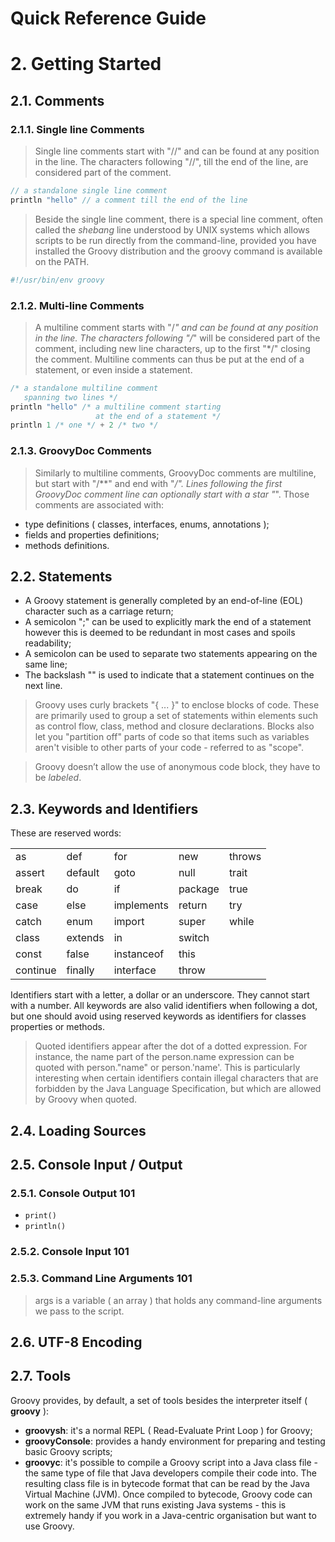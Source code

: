 Quick Reference Guide
=====================

# 2. Getting Started

## 2.1. Comments

### 2.1.1. Single line Comments

> Single line comments start with "//" and can be found at any position in the line. The characters following "//", till the end of the line, are considered part of the comment.

```java
// a standalone single line comment
println "hello" // a comment till the end of the line
```

> Beside the single line comment, there is a special line comment, often called the _shebang_ line understood by UNIX systems which allows scripts to be run directly from the command-line, provided you have installed the Groovy distribution and the groovy command is available on the PATH.

```bash
#!/usr/bin/env groovy
```

### 2.1.2. Multi-line Comments

> A multiline comment starts with "/*" and can be found at any position in the line. The characters following "/*" will be considered part of the comment, including new line characters, up to the first "*/" closing the comment. Multiline comments can thus be put at the end of a statement, or even inside a statement.

```java
/* a standalone multiline comment
   spanning two lines */
println "hello" /* a multiline comment starting
                   at the end of a statement */
println 1 /* one */ + 2 /* two */
```

### 2.1.3. GroovyDoc Comments

> Similarly to multiline comments, GroovyDoc comments are multiline, but start with "/**" and end with "*/". Lines following the first GroovyDoc comment line can optionally start with a star "*". Those comments are associated with:

- type definitions ( classes, interfaces, enums, annotations );
- fields and properties definitions;
- methods definitions.

## 2.2. Statements

- A Groovy statement is generally completed by an end-of-line (EOL) character such as a carriage return;
- A semicolon ";" can be used to explicitly mark the end of a statement however this is deemed to be redundant in most cases and spoils readability;
- A semicolon can be used to separate two statements appearing on the same line;
- The backslash "\" is used to indicate that a statement continues on the next line.

> Groovy uses curly brackets "{ ... }" to enclose blocks of code. These are primarily used to group a set of statements within elements such as control flow, class, method and closure declarations. Blocks also let you "partition off" parts of code so that items such as variables aren't visible to other parts of your code - referred to as "scope".

> Groovy doesn’t allow the use of anonymous code block, they have to be _labeled_.

## 2.3. Keywords and Identifiers

These are reserved words:

|          |         |            |         |        |
|----------|---------|------------|---------|--------|
| as       | def     | for        | new     | throws |
| assert   | default | goto       | null    | trait  |
| break    | do      | if         | package | true   |
| case     | else    | implements | return  | try    |
| catch    | enum    | import     | super   | while  |
| class    | extends | in         | switch  |        |
| const    | false   | instanceof | this    |        |
| continue | finally | interface  | throw   |        |

Identifiers start with a letter, a dollar or an underscore. They cannot start with a number. All keywords are also valid identifiers when following a dot, but one should avoid using reserved keywords as identifiers for classes properties or methods.

> Quoted identifiers appear after the dot of a dotted expression. For instance, the name part of the person.name expression can be quoted with person."name" or person.\'name'. This is particularly interesting when certain identifiers contain illegal characters that are forbidden by the Java Language Specification, but which are allowed by Groovy when quoted.

## 2.4. Loading Sources

## 2.5. Console Input / Output

### 2.5.1. Console Output 101

- ```print()```
- ```println()```

### 2.5.2. Console Input 101

### 2.5.3. Command Line Arguments 101

> args is a variable ( an array ) that holds any command-line arguments we pass to the script.

## 2.6. UTF-8 Encoding

## 2.7. Tools

Groovy provides, by default, a set of tools besides the interpreter itself ( **groovy** ):

- **groovysh**: it's a normal REPL ( Read-Evaluate Print Loop ) for Groovy;
- **groovyConsole**: provides a handy environment for preparing and testing basic Groovy scripts;
- **groovyc**: it's possible to compile a Groovy script into a Java class file - the same type of file that Java developers compile their code into. The resulting class file is in bytecode format that can be read by the Java Virtual Machine (JVM). Once compiled to bytecode, Groovy code can work on the same JVM that runs existing Java systems - this is extremely handy if you work in a Java-centric organisation but want to use Groovy.
